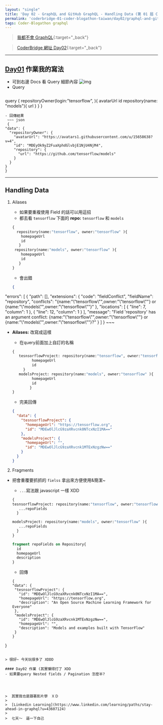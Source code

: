 ```yaml
---
layout: "single"
title: 'Day 02 - GraphQL and GitHub GraphQL - Handling Data (第 01 屆 Coder Blogathon Taiwan)'
permalink: 'coderbridge-01-coder-blogathon-taiwan/day02/graphql-and-github-graphql-handling-data'
tags: Coder-Blogathon graphql
---
```


> [我都不會 GraphQL](https://www.coderbridge.com/series/6f23d5d27f5b4e20bedbef1feff4d66e){:target="_back"}


> [CoderBridge 網址 Day02](https://www.coderbridge.com/@yuting3656/ba0ecefdc23742e99cb9b1ca70a66b8c){:target="_back"}

---


## [Day01](https://www.coderbridge.com/@yuting3656/f466040adab34404ab19fe86309bc6dd) 作業我的寫法
- 可到右邊 Docs 看 Query 細節內容
   ![img](https://static.coderbridge.com/img/yuting3656/9105c891a36e461d9cf9e8b795a4fc92.jpg)
- Query 
  ~~~ graphql
query { 
repositoryOwner(login:"tensorflow", ){
  avatarUrl
  id
  repository(name: "models"){
    url
   }
 }
}
  ~~~
- 回傳結果
   ~~~ json
   {
  "data": {
    "repositoryOwner": {
      "avatarUrl": "https://avatars1.githubusercontent.com/u/15658638?v=4",
      "id": "MDEyOk9yZ2FuaXphdGlvbjE1NjU4NjM4",
      "repository": {
        "url": "https://github.com/tensorflow/models"
      }
    }
  }
}
   ~~~
   
---
## Handling Data
   
1. Ailases
   - 如果要重複使用 Field 的話可以用這招
   - 都去看 `tensorflow` 下面的 __repo:__ `tensorflow` 和 `models`
   ~~~ graphql
   { 
     repository(name:"tensorflow", owner:"tensorflow" ){
       homepageUrl
       id
      }
    repository(name:"models", owner:"tensorflow" ){
       homepageUrl
       id
      }
   }
   ~~~
      - 會出錯
      
      ~~~ json
      {
  "errors": [
    {
      "path": [],
      "extensions": {
        "code": "fieldConflict",
        "fieldName": "repository",
        "conflicts": "{name:\"\\\"tensorflow\\\"\",owner:\"\\\"tensorflow\\\"\"} or {name:\"\\\"models\\\"\",owner:\"\\\"tensorflow\\\"\"}"
      },
      "locations": [
        {
          "line": 7,
          "column": 1
        },
        {
          "line": 12,
          "column": 1
        }
      ],
      "message": "Field 'repository' has an argument conflict: {name:\"\\\"tensorflow\\\"\",owner:\"\\\"tensorflow\\\"\"} or {name:\"\\\"models\\\"\",owner:\"\\\"tensorflow\\\"\"}?"
    }
  ]
}
      ~~~

   - __Ailases:__ 改寫成這樣
      - 在query前面加上自訂的名稱
   
      ~~~ graphql
      { 
         tesnsorflowProject: repository(name:"tensorflow", owner:"tensorflow" ){
               homepageUrl
               id
           }
         modelsProject: repository(name:"models", owner:"tensorflow" ){
               homepageUrl
               id
              }
      }
      ~~~
   
      - 完美回傳
      
      ~~~ json
      {
        "data": {
          "tesnsorflowProject": {
            "homepageUrl": "https://tensorflow.org",
            "id": "MDEwOlJlcG9zaXRvcnk0NTcxNzI1MA=="
          },
          "modelsProject": {
            "homepageUrl": "",
            "id": "MDEwOlJlcG9zaXRvcnk1MTExNzgzNw=="
          }
        }
      }
      ~~~
   
2. Fragments

- 把會重覆要抓抓的 `fielss` 拿出來方便使用&簡潔~
   - `...`寫法跟 javascript 一樣 XDD 

   ~~~ graphql
   { 
   tesnsorflowProject: repository(name:"tensorflow", owner:"tensorflow" ){
      ...repoFields
     }
  
   modelsProject: repository(name:"models", owner:"tensorflow" ){
      ...repoFields
     }
   }

   fragment repoFields on Repository{
     id
     homepageUrl
     description
   }
   ~~~
   
   - 回傳
   
   ~~~ 
   {
  "data": {
    "tesnsorflowProject": {
      "id": "MDEwOlJlcG9zaXRvcnk0NTcxNzI1MA==",
      "homepageUrl": "https://tensorflow.org",
      "description": "An Open Source Machine Learning Framework for Everyone"
    },
    "modelsProject": {
      "id": "MDEwOlJlcG9zaXRvcnk1MTExNzgzNw==",
      "homepageUrl": "",
      "description": "Models and examples built with TensorFlow"
    }
  }
}
   ~~~
   
> 很好~ 今天玩很多了 XDDD 

#### Day02 作業 (其實懶得打了 XDD
- 如果要query Nested fields / Pagination 怎麼半?




>  其實我也是跟著影片學　ＸＤ　
>
>  [Linkedin Learning](https://www.linkedin.com/learning/paths/stay-ahead-in-graphql?u=43607124)
>
>  七天～　逼一下自己